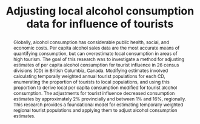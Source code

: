 ---
title: "Adjusting local alcohol consumption data for influence of tourists"
authors:
- admin
- Trisalyn Nelson
- Gina Martin
author_notes:
  date: "2016-03-16T00:00:00Z"

# Schedule page publish date (NOT publication's date).
publishDate: "2016-03-16T00:00:00Z"

# Publication type.
# Accepts a single type but formatted as a YAML list (for Hugo requirements).
# Enter a publication type from the CSL standard.
publication_types: ["article-journal"]

# Publication name and optional abbreviated publication name30
publication: "*Journal of Substance Use, 22* (1)"
publication_short: ""

abstract: "Globally, alcohol consumption has considerable public health, social, and economic costs. Per capita alcohol sales data are the most accurate means of quantifying consumption, but can overestimate local consumption in areas of high tourism. The goal of this research was to investigate a method for adjusting estimates of per capita alcohol consumption for tourist influence in 26 census divisions (CD) in British Columbia, Canada. Modifying estimates involved calculating temporally weighted annual tourist populations for each CD, enumerating the proportion of tourists to local populations, and using this proportion to derive local per capita consumption modified for tourist alcohol consumption. The adjustments for tourist influence decreased consumption estimates by approximately 2% provincially and between 1% and 16%, regionally. This research provides a foundational model for estimating temporally weighted regional tourist populations and applying them to adjust alcohol consumption estimates."
# Summary. An optional shortened abstract.
summary: "We explored a method for adjusting estimates of per capita alcohol consumption for tourist influence in 26 census divisions (CD) in British Columbia, Canada. The adjustments for tourist influence decreased consumption estimates by approximately 2% provincially and between 1% and 16%, regionally."
tags:
- Alcohol
- per capita comsumption
- tourists
featured: false

hugoblox:
  ids:
    doi: "10.3109/14659891.2016.1140235"

links:
  - type: pdf
    url: manuscript.pdf

# Featured image
# To use, add an image named `featured.jpg/png` to your page's folder. 
image:
  caption: ''
focal_point: ""
preview_only: false

# Associated Projects (optional).
#   Associate this publication with one or more of your projects.
#   Simply enter your project's folder or file name without extension.
#   E.g. `internal-project` references `content/project/internal-project/index.md`.
#   Otherwise, set `projects: []`.
projects: []

# Slides (optional).
#   Associate this publication with Markdown slides.
#   Simply enter your slide deck's filename without extension.
#   E.g. `slides: "example"` references `content/slides/example/index.md`.
#   Otherwise, set `slides: ""`.
slides: ""
---